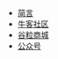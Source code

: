 <!-- docs/_sidebar.md -->

* [简言](/)
* [牛客社区](牛客社区.md)
* [谷粒商城](谷粒商城.md)
* [公众号](公众号.md)



<footer id="mb-footer"></footer>
